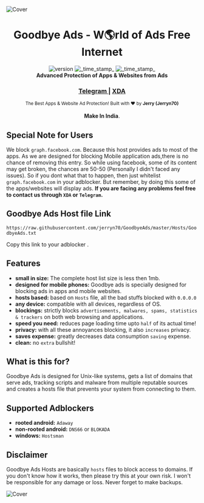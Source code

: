 ![Cover](http://i.imgur.com/k5kuhMB.jpg)

<h1 align="center">Goodbye Ads - W🌎rld of Ads Free Internet</h1> 

<div align="center">
  <!-- Version -->
    <img src="https://img.shields.io/badge/Version-1.0-blue.svg?longCache=true&style=flat-square"
      alt="version" />
  <!-- Last Updated -->
    <img src="https://img.shields.io/badge/Updated-Aug 10, 2018-orange.svg?longCache=true&style=flat-square"
      alt="_time_stamp_" />
  <!-- Status -->
    <img src="https://img.shields.io/badge/Status-Stable-green.svg?longCache=true&style=flat-square"
      alt="_time_stamp_" />
</div>

<div align="center">
  <strong>Advanced Protection of Apps & Websites from Ads</strong>
</div>

<div align="center">
  <h3>
    <a href="https://t.me/GoodbyeAds">
      Telegram
    </a>
    <span> | </span>
    <a href="https://forum.xda-developers.com/android/software-hacking/goodbye-ads-advanced-protection-ads-ad-t3827269">
      XDA
    </a>
  </h3>
</div>

<div align="center">
  <sub>The Best Apps & Website Ad Protection! Built with ❤︎ by
    <strong>Jerry (Jerryn70)</strong>
    </div>
  </br>
 <div align="center">
       <strong>Make In India</strong>.
    </div>

## Special Note for Users
 We block `graph.facebook.com`. Because this host provides ads to most of the apps. As we are designed for blocking Mobile application ads,there is no chance of removing this entry. So while using facebook, some of its content may get broken, the chances are 50-50 (Personally I didn't faced any issues). So if you dont what that to happen, then just whitelist `graph.facebook.com` in your adblocker. But remember, by doing this some of the apps/websites will display ads. <strong> If you are facing any problems feel free to contact us through `XDA` or `Telegram`.</strong>

## Goodbye Ads Host file Link

`https://raw.githubusercontent.com/jerryn70/GoodbyeAds/master/Hosts/GoodbyeAds.txt`

Copy this link to your adblocker .
 
## Features
- __small in size:__ The complete host list size is less then 1mb.
- __designed for mobile phones:__ Goodbye ads is specially designed for blocking ads in apps and mobile websites.
- __hosts based:__ based on `Hosts` file, all the bad stuffs blocked with `0.0.0.0`
- __any device:__ compatible with all devices, regardless of OS.
- __blockings:__ strictly blocks `advertisements, malwares, spams, statistics & trackers` on both web browsing and applications.
- __speed you need:__ reduces page loading time upto `half` of its actual time!
- __privacy:__ with all these annoyances blocking, it also `increases` privacy.
- __saves expense:__ greatly decreases data consumption `saving` expense.
- __clean:__ no `extra` bullshit! 

## What is this for?

 Goodbye Ads is designed for Unix-like systems, gets a list of domains that serve ads, tracking scripts and malware from multiple reputable sources and creates a hosts file that prevents your system from connecting to them.

## Supported Adblockers

- __rooted android:__ `Adaway`
- __non-rooted android:__ `DNS66` or `BLOKADA`
- __windows:__ `Hostsman`

## Disclaimer

Goodbye Ads Hosts are basically `hosts` files to block access to domains. If you don't know how it works, then please try this at your own risk. I won't be responsible for any damage or loss. Never forget to make backups.


![Cover](http://i.imgur.com/o2ikHsU.jpg)
